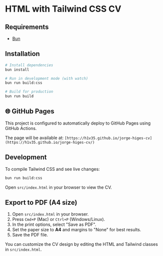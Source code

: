 # HTML with Tailwind CSS CV

## Requirements

- [Bun](https://bun.sh/)

## Installation

```bash
# Install dependencies
bun install

# Run in development mode (with watch)
bun run build:css

# Build for production
bun run build
```

## 🌐 GitHub Pages

This project is configured to automatically deploy to GitHub Pages using GitHub Actions.

The page will be available at: `[https://h1v35.github.io/jorge-higes-cv](https://h1v35.github.io/jorge-higes-cv/)`

## Development

To compile Tailwind CSS and see live changes:

```bash
bun run build:css
```

Open `src/index.html` in your browser to view the CV.

## Export to PDF (A4 size)

1. Open `src/index.html` in your browser.
2. Press `Cmd+P` (Mac) or `Ctrl+P` (Windows/Linux).
3. In the print options, select "Save as PDF".
4. Set the paper size to **A4** and margins to "None" for best results.
5. Save the PDF file.

You can customize the CV design by editing the HTML and Tailwind classes in `src/index.html`.
